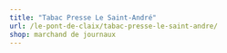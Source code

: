 ```yaml
---
title: "Tabac Presse Le Saint-André"
url: /le-pont-de-claix/tabac-presse-le-saint-andre/
shop: marchand de journaux
---
```

